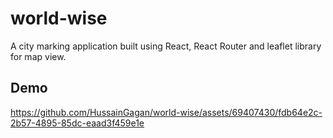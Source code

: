 # world-wise
A city marking application built using React, React Router and leaflet library for map view.

## Demo
https://github.com/HussainGagan/world-wise/assets/69407430/fdb64e2c-2b57-4895-85dc-eaad3f459e1e


